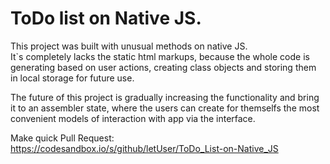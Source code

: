 # ToDo list on Native JS.

This project was built with unusual methods on native JS. <br />
It\`s completely lacks the static html markups, because the whole code is generating based on user actions, creating class objects and storing them in local storage for future use. <br /> 

The future of this project is gradually increasing the functionality and bring it to an assembler state, where the users can create for themselfs the most convenient models of interaction with app via the interface.

Make quick Pull Request: <br />
https://codesandbox.io/s/github/letUser/ToDo_List-on-Native_JS
